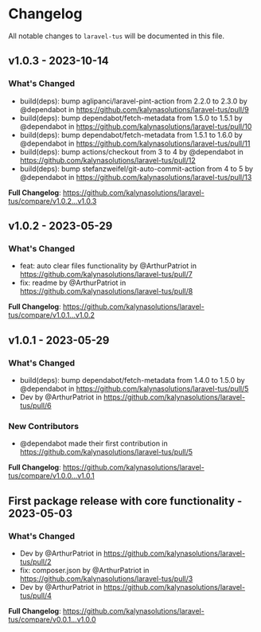 # Changelog

All notable changes to `laravel-tus` will be documented in this file.

## v1.0.3 - 2023-10-14

### What's Changed

- build(deps): bump aglipanci/laravel-pint-action from 2.2.0 to 2.3.0 by @dependabot in https://github.com/kalynasolutions/laravel-tus/pull/9
- build(deps): bump dependabot/fetch-metadata from 1.5.0 to 1.5.1 by @dependabot in https://github.com/kalynasolutions/laravel-tus/pull/10
- build(deps): bump dependabot/fetch-metadata from 1.5.1 to 1.6.0 by @dependabot in https://github.com/kalynasolutions/laravel-tus/pull/11
- build(deps): bump actions/checkout from 3 to 4 by @dependabot in https://github.com/kalynasolutions/laravel-tus/pull/12
- build(deps): bump stefanzweifel/git-auto-commit-action from 4 to 5 by @dependabot in https://github.com/kalynasolutions/laravel-tus/pull/13

**Full Changelog**: https://github.com/kalynasolutions/laravel-tus/compare/v1.0.2...v1.0.3

## v1.0.2 - 2023-05-29

### What's Changed

- feat: auto clear files functionality by @ArthurPatriot in https://github.com/kalynasolutions/laravel-tus/pull/7
- fix: readme by @ArthurPatriot in https://github.com/kalynasolutions/laravel-tus/pull/8

**Full Changelog**: https://github.com/kalynasolutions/laravel-tus/compare/v1.0.1...v1.0.2

## v1.0.1 - 2023-05-29

### What's Changed

- build(deps): bump dependabot/fetch-metadata from 1.4.0 to 1.5.0 by @dependabot in https://github.com/kalynasolutions/laravel-tus/pull/5
- Dev by @ArthurPatriot in https://github.com/kalynasolutions/laravel-tus/pull/6

### New Contributors

- @dependabot made their first contribution in https://github.com/kalynasolutions/laravel-tus/pull/5

**Full Changelog**: https://github.com/kalynasolutions/laravel-tus/compare/v1.0.0...v1.0.1

## First package release with core functionality - 2023-05-03

### What's Changed

- Dev by @ArthurPatriot in https://github.com/kalynasolutions/laravel-tus/pull/2
- fix: composer.json by @ArthurPatriot in https://github.com/kalynasolutions/laravel-tus/pull/3
- Dev by @ArthurPatriot in https://github.com/kalynasolutions/laravel-tus/pull/4

**Full Changelog**: https://github.com/kalynasolutions/laravel-tus/compare/v0.0.1...v1.0.0
